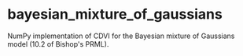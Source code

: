 # bayesian_mixture_of_gaussians
NumPy implementation of CDVI for the Bayesian mixture of Gaussians model (10.2 of Bishop's PRML).

